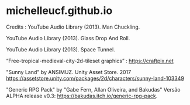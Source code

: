 # michelleucf.github.io
Credits : 
YouTube Audio Library (2013). Man Chuckling. 

YouTube Audio Library (2013). Glass Drop And Roll. 

YouTube Audio Library (2013). Space Tunnel. 

“Free-tropical-medieval-city-2d-tileset graphics” : https://craftpix.net

"Sunny Land" by ANSIMUZ. Unity Asset Store. 2017 
https://assetstore.unity.com/packages/2d/characters/sunny-land-103349

"Generic RPG Pack" by "Gabe Fern, Allan Oliveira, and Bakudas" Versão ALPHA release v0.3: 
https://bakudas.itch.io/generic-rpg-pack.

